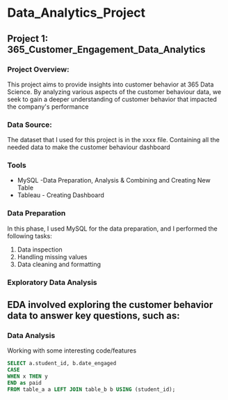 # Data_Analytics_Project

## Project 1: 365_Customer_Engagement_Data_Analytics
### Project Overview:
This project aims to provide insights into customer behavior at 365 Data Science. By analyzing various aspects of the customer behaviour data, we seek to gain a deeper understanding of customer behavior that impacted the company's performance

### Data Source:

The dataset that I used for this project is in the xxxx file. Containing all the needed data to make the customer behaviour dashboard

### Tools

- MySQL -Data Preparation, Analysis & Combining and Creating New Table
- Tableau - Creating Dashboard

### Data Preparation
In this phase, I used MySQL for the data preparation, and I performed the following tasks:
1. Data inspection
2. Handling missing values
3. Data cleaning and formatting

### Exploratory Data Analysis
EDA involved exploring the customer behavior data to answer key questions, such as:
- 

### Data Analysis
Working with some interesting code/features

```sql
SELECT a.student_id, b.date_engaged
CASE
WHEN x THEN y
END as paid
FROM table_a a LEFT JOIN table_b b USING (student_id);
```

  
